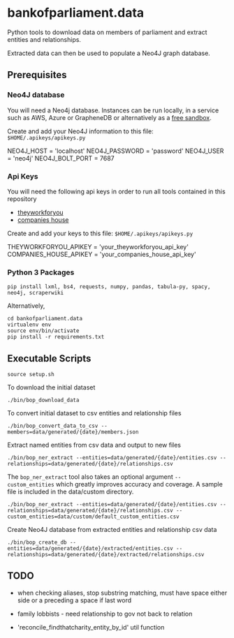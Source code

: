 # bankofparliament.data

Python tools to download data on members of parliament and extract entities and relationships.

Extracted data can then be used to populate a Neo4J graph database.

## Prerequisites

### Neo4J database

You will need a Neo4j database. Instances can be run locally, in a service such as AWS, Azure or GrapheneDB or alternatively as a [free sandbox](https://neo4j.com/sandbox/).

Create and add your Neo4J information to this file: `$HOME/.apikeys/apikeys.py`

NEO4J_HOST = 'localhost'
NEO4J_PASSWORD = 'password'
NEO4J_USER = 'neo4j'
NEO4J_BOLT_PORT = 7687

### Api Keys

You will need the following api keys in order to run all tools contained in this repository

-  [theyworkforyou](https://www.theyworkforyou.com/api/)
-  [companies house](https://developer.company-information.service.gov.uk/api/docs/index/gettingStarted.html#createaccount)

Create and add your keys to this file: `$HOME/.apikeys/apikeys.py`

THEYWORKFORYOU_APIKEY = 'your_theyworkforyou_api_key'
COMPANIES_HOUSE_APIKEY = 'your_companies_house_api_key'

### Python 3 Packages

`pip install lxml, bs4, requests, numpy, pandas, tabula-py, spacy, neo4j, scraperwiki`

Alternatively,

```
cd bankofparliament.data
virtualenv env
source env/bin/activate
pip install -r requirements.txt
```

## Executable Scripts

`source setup.sh`

To download the initial dataset

`./bin/bop_download_data`

To convert initial dataset to csv entities and relationship files

`./bin/bop_convert_data_to_csv --members=data/generated/{date}/members.json`

Extract named entities from csv data and output to new files

`./bin/bop_ner_extract --entities=data/generated/{date}/entities.csv --relationships=data/generated/{date}/relationships.csv`

The `bop_ner_extract` tool also takes an optional argument `--custom_entities` which greatly improves accuracy and coverage. A sample file is included in the data/custom directory.

`./bin/bop_ner_extract --entities=data/generated/{date}/entities.csv --relationships=data/generated/{date}/relationships.csv --custom_entities=data/custom/default_custom_entities.csv`

Create Neo4J database from extracted entities and relationship csv data

`./bin/bop_create_db --entities=data/generated/{date}/extracted/entities.csv --relationships=data/generated/{date}/extracted/relationships.csv`

## TODO

- when checking aliases, stop substring matching, must have space either side or a preceding a space if last word

- family lobbists - need relationship to gov not back to relation

- 'reconcile_findthatcharity_entity_by_id' util function